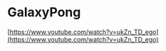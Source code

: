 # GalaxyPong

[https://www.youtube.com/watch?v=ukZn_TD_ego](https://www.youtube.com/watch?v=ukZn_TD_ego)
